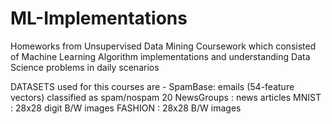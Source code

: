 # ML-Implementations
Homeworks from Unsupervised Data Mining Coursework which consisted of Machine Learning Algorithm implementations and understanding Data Science problems in daily scenarios

DATASETS used for this courses are - 
SpamBase: emails (54-feature vectors) classified as spam/nospam
20 NewsGroups : news articles
MNIST : 28x28 digit B/W images
FASHION : 28x28 B/W images

